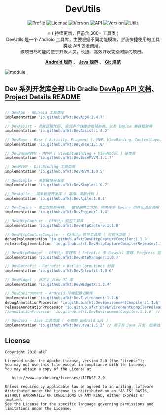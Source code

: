
<h1 align="center">DevUtils</h1>


<p align="center">
	<a href="https://github.com/afkT">
		<img alt="Profile" src="https://img.shields.io/badge/GitHub-afkT-orange.svg" />
	</a>
	<a href="https://github.com/afkT/DevUtils/blob/master/LICENSE">
		<img alt="License" src="https://img.shields.io/badge/License-Apache%202.0-blue.svg" />
	</a>
	<a href="https://search.maven.org/search?q=io.github.afkt">
		<img alt="Version" src="https://img.shields.io/badge/Maven-Dev-5776E0.svg" />
	</a>
	<a href="https://android-arsenal.com/api?level=21">
		<img alt="API" src="https://img.shields.io/badge/API-21%2B-brightgreen.svg?style=flat" />
	</a>
	<a href="https://search.maven.org/search?q=io.github.afkt">
		<img alt="Version" src="https://img.shields.io/badge/DevUtils-2.4.7-yellow.svg" />
	</a>
	<a href="https://github.com/afkT/DevUtils/blob/master/lib/DevApp/README.md">
		<img alt="Utils" src="https://img.shields.io/badge/Utils-300+-critical.svg" />
	</a>
</p>


<p align="center">
	🔥 ( 持续更新，目前含 300+ 工具类 )
	<br>
	DevUtils 是一个 Android 工具库，主要根据不同功能模块，封装快捷使用的工具类及 API 方法调用。
	<br>
	该项目尽可能的便于开发人员，快捷、高效开发安全可靠的项目。
</p>


<p align="center">
	<b>
		<a href="https://github.com/afkT/DevUtils/blob/master/README/android_standard.md">Android 规范</a>
	</b>、
	<b>
		<a href="https://github.com/afkT/DevUtils/blob/master/README/java_standard.md">Java 规范</a>
	</b>、
	<b>
		<a href="https://github.com/afkT/DevUtils/blob/master/README/git_standard.md">Git 规范</a>
	</b>
</p>


![module][dev_module_img]


## Dev 系列开发库全部 Lib Gradle [DevApp API 文档][DevApp API]、[Project Details README][Project Details README]

```gradle

// DevApp - Android 工具类库
implementation 'io.github.afkt:DevAppX:2.4.7'

// DevAssist - 封装逻辑代码, 实现多个快捷功能辅助类、以及 Engine 兼容框架等
implementation 'io.github.afkt:DevAssist:1.4.2'

// DevBase - Base ( Activity、Fragment )、MVP、ViewBinding、ContentLayout 基类库
implementation 'io.github.afkt:DevBase:1.1.9'

// DevBaseMVVM - MVVM ( ViewDataBinding + ViewModel ) 基类库
implementation 'io.github.afkt:DevBaseMVVM:1.1.7'

// DevMVVM - DataBinding 工具类库
implementation 'io.github.afkt:DevMVVM:1.0.5'

// DevSimple - 简单敏捷开发库
implementation 'io.github.afkt:DevSimple:1.0.2'

// DevAgile - 简单敏捷开发库 ( 常用、零散代码 )
implementation 'io.github.afkt:DevAgile:1.0.1'

// DevEngine - 第三方框架解耦、一键替换第三方库、同类库多 Engine 组件化混合使用
implementation 'io.github.afkt:DevEngine:1.1.4'

// DevHttpCapture - OkHttp 抓包工具库
implementation 'io.github.afkt:DevHttpCapture:1.1.8'

// DevHttpCaptureCompiler - OkHttp 抓包工具库 ( 可视化功能 )
debugImplementation 'io.github.afkt:DevHttpCaptureCompiler:1.1.8'
releaseImplementation 'io.github.afkt:DevHttpCaptureCompilerRelease:1.1.8'

// DevHttpManager - OkHttp 管理库 ( Retrofit 多 BaseUrl 管理、Progress 监听 )
implementation 'io.github.afkt:DevHttpManager:1.0.7'

// DevRetrofit - Retrofit + Kotlin Coroutines 封装
implementation 'io.github.afkt:DevRetrofit:1.0.6'

// DevWidget - 自定义 View UI 库
implementation 'io.github.afkt:DevWidgetX:1.2.4'

// DevEnvironment - Android 环境配置切换库
implementation 'io.github.afkt:DevEnvironment:1.1.6'
debugAnnotationProcessor 'io.github.afkt:DevEnvironmentCompiler:1.1.6' // kaptDebug
releaseAnnotationProcessor 'io.github.afkt:DevEnvironmentCompilerRelease:1.1.6' // kaptRelease
//annotationProcessor 'io.github.afkt:DevEnvironmentCompiler:1.1.6' // kapt

// DevJava - Java 工具类库 ( 不依赖 android api )
implementation 'io.github.afkt:DevJava:1.5.2' // 用于纯 Java 开发，如果依赖了 DevApp 则不需要依赖 DevJava
```


## License

    Copyright 2018 afkT

    Licensed under the Apache License, Version 2.0 (the "License");
    you may not use this file except in compliance with the License.
    You may obtain a copy of the License at

       http://www.apache.org/licenses/LICENSE-2.0

    Unless required by applicable law or agreed to in writing, software
    distributed under the License is distributed on an "AS IS" BASIS,
    WITHOUT WARRANTIES OR CONDITIONS OF ANY KIND, either express or implied.
    See the License for the specific language governing permissions and
    limitations under the License.


<!-- === -->
<!-- 链接 -->
<!-- === -->

[DevApp API]: https://github.com/afkT/DevUtils/blob/master/lib/DevApp/README.md
[Project Details README]: https://github.com/afkT/DevUtils/blob/master/README_PROJECT.md
[dev_module_img]: https://github.com/afkT/DevUtils/raw/master/art/module.png